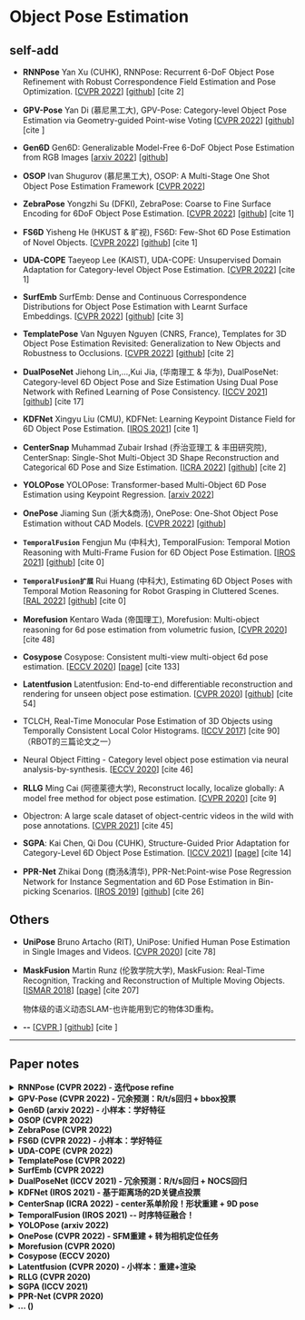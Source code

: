 # Object Pose Estimation

## self-add

- **RNNPose** Yan Xu (CUHK), RNNPose: Recurrent 6-DoF Object Pose Refinement with Robust Correspondence Field Estimation and Pose Optimization. [[CVPR 2022](https://openaccess.thecvf.com/content/CVPR2022/papers/Xu_RNNPose_Recurrent_6-DoF_Object_Pose_Refinement_With_Robust_Correspondence_Field_CVPR_2022_paper.pdf)] [[github](https://github.com/DecaYale/RNNPose)] [cite 2]

- **GPV-Pose** Yan Di (慕尼黑工大), GPV-Pose: Category-level Object Pose Estimation via Geometry-guided Point-wise Voting [[CVPR 2022](https://openaccess.thecvf.com/content/CVPR2022/papers/Di_GPV-Pose_Category-Level_Object_Pose_Estimation_via_Geometry-Guided_Point-Wise_Voting_CVPR_2022_paper.pdf)] [[github](https://github.com/lolrudy/GPV_Pose)] [cite ]


- **Gen6D** Gen6D: Generalizable Model-Free 6-DoF Object Pose Estimation from RGB Images [[arxiv 2022](https://arxiv.org/pdf/2204.10776.pdf)] [[github](https://liuyuan-pal.github.io/Gen6D/)]

- **OSOP** Ivan Shugurov (慕尼黑工大), OSOP: A Multi-Stage One Shot Object Pose Estimation Framework [[CVPR 2022](https://openaccess.thecvf.com/content/CVPR2022/papers/Shugurov_OSOP_A_Multi-Stage_One_Shot_Object_Pose_Estimation_Framework_CVPR_2022_paper.pdf)] 

- **ZebraPose** Yongzhi Su (DFKI), ZebraPose: Coarse to Fine Surface Encoding for 6DoF Object Pose Estimation. [[CVPR 2022](https://openaccess.thecvf.com/content/CVPR2022/papers/Su_ZebraPose_Coarse_To_Fine_Surface_Encoding_for_6DoF_Object_Pose_CVPR_2022_paper.pdf)] [[github]( https://github.com/suyz526/ZebraPose)] [cite 1]

- **FS6D** Yisheng He (HKUST & 旷视), FS6D: Few-Shot 6D Pose Estimation of Novel Objects. [[CVPR 2022](https://openaccess.thecvf.com/content/CVPR2022/papers/He_FS6D_Few-Shot_6D_Pose_Estimation_of_Novel_Objects_CVPR_2022_paper.pdf)] [[github](https://fs6d.github.io/)] [cite 1]

- **UDA-COPE** Taeyeop Lee (KAIST), UDA-COPE: Unsupervised Domain Adaptation for Category-level Object Pose Estimation. [[CVPR 2022](https://openaccess.thecvf.com/content/CVPR2022/papers/Lee_UDA-COPE_Unsupervised_Domain_Adaptation_for_Category-Level_Object_Pose_Estimation_CVPR_2022_paper.pdf)] [cite 1]

- **SurfEmb** SurfEmb: Dense and Continuous Correspondence Distributions
for Object Pose Estimation with Learnt Surface Embeddings. [[CVPR 2022](https://openaccess.thecvf.com/content/CVPR2022/papers/Haugaard_SurfEmb_Dense_and_Continuous_Correspondence_Distributions_for_Object_Pose_Estimation_CVPR_2022_paper.pdf)] [[github](https://surfemb.github.io/)] [cite 3]

- **TemplatePose** Van Nguyen Nguyen (CNRS, France), Templates for 3D Object Pose Estimation Revisited: Generalization to New Objects and Robustness to Occlusions. [[CVPR 2022](https://openaccess.thecvf.com/content/CVPR2022/papers/Nguyen_Templates_for_3D_Object_Pose_Estimation_Revisited_Generalization_to_New_CVPR_2022_paper.pdf)] [[github](https://github.com/nv-nguyen/template-pose)] [cite 2]

- **DualPoseNet** Jiehong Lin,...,Kui Jia, (华南理工 & 华为), DualPoseNet: Category-level 6D Object Pose and Size Estimation
Using Dual Pose Network with Refined Learning of Pose Consistency. [[ICCV 2021](http://openaccess.thecvf.com/content/ICCV2021/papers/Lin_DualPoseNet_Category-Level_6D_Object_Pose_and_Size_Estimation_Using_Dual_ICCV_2021_paper.pdf)] [[github]()] [cite 17]


- **KDFNet** Xingyu Liu (CMU), KDFNet: Learning Keypoint Distance Field for 6D Object Pose Estimation. [[IROS 2021](https://arxiv.org/pdf/2109.10127)] [cite 1]

- **CenterSnap** Muhammad Zubair Irshad (乔治亚理工 & 丰田研究院), CenterSnap: Single-Shot Multi-Object 3D Shape Reconstruction and Categorical 6D Pose and Size Estimation. [[ICRA 2022](https://arxiv.org/pdf/2203.01929)] [[github](https://github.com/zubair-irshad/CenterSnap)] [cite 2]

- **YOLOPose** YOLOPose: Transformer-based Multi-Object 6D Pose Estimation using Keypoint Regression. [[arxiv 2022](https://arxiv.org/pdf/2205.02536)]


- **OnePose** Jiaming Sun (浙大&商汤), OnePose: One-Shot Object Pose Estimation without CAD Models. [[CVPR 2022](https://openaccess.thecvf.com/content/CVPR2022/papers/Sun_OnePose_One-Shot_Object_Pose_Estimation_Without_CAD_Models_CVPR_2022_paper.pdf)] [[github](https://zju3dv.github.io/onepose/)] 


- **`TemporalFusion`** Fengjun Mu (中科大), TemporalFusion: Temporal Motion Reasoning with Multi-Frame Fusion for 6D Object Pose Estimation. [[IROS 2021](https://ieeexplore.ieee.org/stamp/stamp.jsp?tp=&arnumber=9636583)] [[github](https://github.com/mufengjun260/TemporalFusion21)] [cite 0]

- **`TemporalFusion扩展`** Rui Huang (中科大), Estimating 6D Object Poses with Temporal Motion Reasoning for Robot Grasping in Cluttered Scenes. [[RAL 2022](https://ieeexplore.ieee.org/abstract/document/9699040/)] [[github](https://github.com/mufengjun260/H-MPose)] [cite 0]


- **Morefusion** Kentaro Wada (帝国理工), Morefusion: Multi-object reasoning for 6d pose estimation from volumetric fusion, [[CVPR 2020](https://openaccess.thecvf.com/content_CVPR_2020/papers/Wada_MoreFusion_Multi-object_Reasoning_for_6D_Pose_Estimation_from_Volumetric_Fusion_CVPR_2020_paper.pdf)] [cite 48]


- **Cosypose** Cosypose: Consistent multi-view multi-object 6d pose estimation. [[ECCV 2020](https://arxiv.org/pdf/2008.08465)] [[page](https://www.di.ens.fr/willow/research/cosypose/)] [cite 133]


- **Latentfusion** Latentfusion: End-to-end differentiable reconstruction and rendering for unseen object pose estimation. [[CVPR 2020](https://openaccess.thecvf.com/content_CVPR_2020/papers/Park_LatentFusion_End-to-End_Differentiable_Reconstruction_and_Rendering_for_Unseen_Object_Pose_CVPR_2020_paper.pdf)] [[github](https://keunhong.com/publications/latentfusion/)] [cite 54]


- TCLCH, Real-Time Monocular Pose Estimation of 3D Objects using
Temporally Consistent Local Color Histograms. [[ICCV 2017](https://openaccess.thecvf.com/content_ICCV_2017/papers/Tjaden_Real-Time_Monocular_Pose_ICCV_2017_paper.pdf)] [cite 90]
（RBOT的三篇论文之一）

- Neural Object Fitting - Category level object pose estimation via neural analysis-by-synthesis. [[ECCV 2020](https://arxiv.org/pdf/2008.08145)] [cite 46]

- **RLLG** Ming Cai (阿德莱德大学), Reconstruct locally, localize globally: A model free method for object pose estimation. [[CVPR 2020](https://openaccess.thecvf.com/content_CVPR_2020/papers/Cai_Reconstruct_Locally_Localize_Globally_A_Model_Free_Method_for_Object_CVPR_2020_paper.pdf)] [cite 9]

- Objectron: A large scale dataset of object-centric videos in the wild with pose
annotations. [[CVPR 2021](https://openaccess.thecvf.com/content/CVPR2021/papers/Ahmadyan_Objectron_A_Large_Scale_Dataset_of_Object-Centric_Videos_in_the_CVPR_2021_paper.pdf)] [cite 45]


- **SGPA**: Kai Chen, Qi Dou (CUHK), Structure-Guided Prior Adaptation for
Category-Level 6D Object Pose Estimation. [[ICCV 2021](https://openaccess.thecvf.com/content/ICCV2021/papers/Chen_SGPA_Structure-Guided_Prior_Adaptation_for_Category-Level_6D_Object_Pose_Estimation_ICCV_2021_paper.pdf)] [[page](https://www.cse.cuhk.edu.hk/˜kaichen/projects/sgpa/sgpa.html)] [cite 14]

- **PPR-Net** Zhikai Dong (商汤&清华), PPR-Net:Point-wise Pose Regression Network for Instance Segmentation and 6D Pose Estimation in Bin-picking Scenarios. [[IROS 2019](https://ieeexplore.ieee.org/abstract/document/8967895/)] [[github](https://github.com/lvwj19/PPR-Net-plus)] [cite 26]

## Others

- **UniPose** Bruno Artacho (RIT), UniPose: Unified Human Pose Estimation in Single Images and Videos. [[CVPR 2020](https://openaccess.thecvf.com/content_CVPR_2020/papers/Artacho_UniPose_Unified_Human_Pose_Estimation_in_Single_Images_and_Videos_CVPR_2020_paper.pdf)] [cite 78]


- **MaskFusion** Martin Runz (伦敦学院大学), MaskFusion: Real-Time Recognition, Tracking and Reconstruction of Multiple Moving Objects. [[ISMAR 2018](https://arxiv.org/pdf/1804.09194)] [[page](http://visual.cs.ucl.ac.uk/pubs/maskfusion/)] [cite 207]
    
    物体级的语义动态SLAM-也许能用到它的物体3D重构。


- **--** [[CVPR ]()] [[github]()] [cite ]



- - -

## Paper notes


<details>
<summary> <b> RNNPose (CVPR 2022) - 迭代pose refine </b> </summary>

- 需要提供物体的CAD模型，和初始的pose；注意它的目的是做pose refinement!
- 对我而言，它的优点是较好地将RAFT框架和pose微调任务结合起来了，并且利用了render和非线性优化技术得到end2end模型，以及明确了光流场和3D刚体变换之间的关系(Eq.1)；缺点是，如作者本人所言，该模型是object-specific，对于novel object, pose refinement module需要进一步被微调！

- 摘要：本文提出一种方法，从**单目图像**中估计物体的6-Dof位姿，采用了基于RNN的框架，能较鲁棒地应对erroneous初始pose和遮挡问题。在循环迭代中，基于估计的匹配场（correspondence field），物体的pose优化被建模为非线性最小二乘问题，然后基于可微的LM优化算法求解，可实现端到端训练，其中，匹配场的估计和位姿优化这两个步骤是交替进行的。在LINEMOD，Occlusion-LINEMOD和YCB-Video上达到了SOTA效果。

- 算法架构：3D model表示成从各个角度渲染的2D query template的集合。
    ![RNNPose_archi](assets_pose/RNNPose_archi.png)

- 详细框架：其中render是基于pytorch3d；render包括将3D model根据init_pose渲染为图片，还有将3D features渲染为2D context feature map。
![RNNPose_fig2](assets_pose/RNNPose_fig2.png)

<summary>
</details>


<details>
<summary> <b> GPV-Pose (CVPR 2022) - 冗余预测：R/t/s回归 + bbox投票 </b> </summary>

1. 虽然自称是depth-based的方法，但实际上也是要用rgb图片，用比如maskRCNN处理rgb图得到目标物体的mask，然后结合depth图得到物体对应的点云！实验对比说是优于DualPoseNet，并且是一个模型训练所有类别？！
2. 自以为，该方法的核心是进行**冗余预测**，包括直接回归出R,t和s得到pose，和预测逐点到bbox的6个面的方向和距离，投票出bbox的位置朝向大小从而得到pose；除了预测Pose，还搞了个重构分支，反正它们提取特征的backbone是共享的，故宣称这样做利于特征的学习！
3. 然后加了2个几何约束，一个约束思路和建模都比较直观，比如对于旋转分量，就是让回归分支预测的rx和ry，跟bbox投票分支得到的平面法向一致，对于平移分量，就是利用点法线公式，构建bbox平面到原点距离，跟bbox的size之间的关系！另一个约束的思路还算直观，但是建模太tricky，暂略；
- 摘要：利用几何信息来增强类别级pose估计的特征学习，一者引入解耦的置信度驱动的旋转表达，二来提出几何引导的逐点投票进行3D bbox估计。最后，利用不同的输出流，加入几何一致性约束，可以进一步提升性能。GPV-Pose的推理速度能达到20FPS。

- 网络结构：下面$r_x$和$r_y$是平面法向；预测的残差平移，通过加上输入点云的均值，得到最终的平移量；预测的残差size，通过加上预先计算的类均值size，得到最终的size；对称考虑镜像对称和旋转对称；对于逐点bbox投票，给每个点预测它到每个面的方向，距离和置信度，因此每个点要预测的维度就是$(3+1+1)\times 6 = 30$；置信度感知的损失函数（论文中Eq.(1)和Eq.(6)有点意思）；关于2个几何约束，暂略。
    ![GPV_archi](assets_pose/GPV_archi.png)

<summary>
</details>


<details>
<summary> <b> Gen6D (arxiv 2022) - 小样本：学好特征 </b> </summary>

- 摘要：Existing generalizable pose estimators either need the high-quality object models or require additional depth maps or object masks in test time, which significantly limits their
application scope. In contrast, our pose estimator only requires some posed images of the unseen object and is able to accurately predict poses of the object in arbitrary environments. Gen6D consists of an object detector, a viewpoint selector and a pose refiner, all of which do not require
the 3D object model and can generalize to unseen objects. 

- 作者argue一个pose估计器应该具有的性质包括：1) 泛化性，指泛化到任何物体；2) model-free；3) simple-inputs,只须输入rgb，无需物体mask或depth map。考虑到基于回归的旋转和平移预测，受限于特定的实例或者类别，无法泛化到任意未见物体；并且，由于缺乏3D model，无法构建2D-3D匹配，因此基于PnP的方法也不能用，因此作者采用基于图像匹配的方式，进行coarse-to-fine的pose估计。

- 网络结构：模型输入是一张query image，和一堆reference image，并且参考图像中的物体pose是已知的，感觉这个要求也不实用啊？！文中说的是："Given Nr images of an object with known camera poses"，搞不清到底是已知谁的pose；另外Data normalization中提到利用三角化来估计物体的size，存疑，三角化不是存在尺度不确定性问题嚒？！

- 大致流程：基于correlation的object location，定位出query图片中的物体位置，得出大致的平移分量；然后基于网络学习相似性度量，挑选ref图像中view最接近的图像，结合预测的in-plane rotation得粗糙的旋转分量；最后pose refiner利用3D CNN和transformer的特征信息融合方式，进行输出微调。

- **这个应该是Few-shot setting，相当于通过少量标注样本，就可以泛化到该instance，另参FS6D**。虽然无须3DCAD model, depth和mask信息，但要提供一些ref图片！

    ![Gen6D_vis](assets_pose/Gen6D_vis.png)
    ![Gen6D_archi](assets_pose/Gen6D_archi.png)

<summary>
</details>


<details>
<summary> <b> OSOP (CVPR 2022) </b> </summary>

- 2D-2D匹配 + 2D-3D匹配（PnP with RANSAC）
- 摘要：We present a novel one-shot method for object detection
and 6 DoF pose estimation, that does not require training
on target objects. At test time, it takes as input a target image and a textured 3D query model. The core idea is to represent a 3D model with a number of 2D templates rendered from different viewpoints. This enables CNN-based
direct dense feature extraction and matching. The object is
first localized in 2D, then its approximate viewpoint is estimated, followed by dense 2D-3D correspondence prediction. The final pose is computed with PnP. We evaluate the method on LineMOD, Occlusion, Homebrewed, YCB-V and TLESS datasets.

- 网络结构
    ![OSOP_pipe](assets_pose/OSOP_pipe.png)

<summary>
</details>


<details>
<summary> <b> ZebraPose (CVPR 2022) </b> </summary>

- 摘要：we present a discrete descriptor, which can represent the object surface
densely. By incorporating a hierarchical binary grouping, we can encode the object surface very efficiently. Moreover,
we propose a coarse to fine training strategy, which enables fine-grained correspondence prediction. Finally, by matching predicted codes with object surface and using a PnP solver, we estimate the 6DoF pose. **In summary, we propose ZebraPose, a two-stage RGBbased approach that defines the matching of dense 2D-3D correspondence as a hierarchical classification task**.

- Surface encoding：以简单情形为例：编码长度为$d$，即对object的顶点进行$d$次分组（提到用kmeans），每一次迭代分组，每个顶点都被赋一个类别id（binary取值），最后把$d$个类id堆叠起来就是顶点的code，可知一个group内的顶点共享code。对于每个3D model，都建立这样的表达并存储起来。

- 网络结构：自大致理解，基于网络预测像素的code，然后跟3D model预先建立的顶点code进行比较，即可构建2D-3D的匹配关系，然后PnP求解pose。
    ![ZebraPose_vis](assets_pose/ZebraPose_vis.png)
    ![ZebraPose_archi](assets_pose/ZebraPose_archi.png)

<summary>
</details>


<details>
<summary> <b> FS6D (CVPR 2022) - 小样本：学好特征 </b> </summary>

- 没有太大意思，RGBD input，基于FFB6D的特征提取网络，加上transformer进行特征增强，构建support view和query之间的匹配关系，论文废话有点多，部分细节没说清楚，自分析应该是能得到depth point之间的匹配关系，然后利用Umeyama算法即得query相对于support的delta pose，再根据support的pose恢复出query的Pose。噢，还搞了一个PBR类型的rgbd数据集。

- 摘要：We study a new open set problem; the few-shot 6D object poses estimation: estimating the 6D pose of an unknown object by a few support views without extra training. We propose a dense prototypes matching framework by extracting and matching dense RGBD prototypes with transformers. We propose a large-scale RGBD photorealistic dataset (ShapeNet6D) for network pre-training.

- 网络结构
    ![FS6D_data](assets_pose/FS6D_data.png)
    ![FS6D_pipe](assets_pose/FS6D_pipe.png)

<summary>
</details>


<details>
<summary> <b> UDA-COPE (CVPR 2022) </b> </summary>

- 是第一个对基于RGBD的类级别物体姿态估计做无监督域适应的工作；
- 摘要：The proposed method exploits
a teacher-student self-supervised learning scheme to train a pose estimation network without using target domain pose labels. We also introduce a bidirectional filtering method between the predicted normalized object coordinate space (NOCS) map and observed point cloud, to not only make
our teacher network more robust to the target domain but also to provide more reliable pseudo labels for the student network training.

- 网络结构：(1) 先在合成数据上对教师网络进行有监督训练，再在真实数据上进行无监督域适应；(2) Fig.1是Fig.2中model的网络结构，注意2D特征是与点云有效匹配的特征，是从特征图中采样（4.1节提到把图像块resize为192x192的大小，再随机采样1024个点，应该是指对应这些点的2D特征）；(3) 为了让合成数据上训练的教师网络，在真实数据上的预测更好，即学生网络的伪标签更好，提出Fig.3所示的双向点滤波，看上去比较简单，就是基于老师网络的初始预测，将depth点云对齐到NOCS map，然后计算对齐后二者的逐点距离，设定阈值，分别从两个方向上过滤掉距离值大的异常点；(4) 联合训练老师网络和学生网络，具体地，利用过滤后的NOCS图作为学生网络的伪标签；同时，老师网络基于自监督开始学习真实数据上的知识，作者提出利用几何一致性，通过交叉熵损失，约束过滤后的对齐点云（可能只是原始点云的一个很小子集）要和老师网络自己预测的NOCS图一致！
    ![UDA_archi](assets_pose/UDA_archi.png)
    ![UDA_vis](assets_pose/UDA_vis.png)

<summary>
</details>


<details>
<summary> <b> TemplatePose (CVPR 2022) </b> </summary>

- 关键词：Model-based；图像匹配；泛化到长的很不一样的物体上。
- 摘要：Our method requires neither a training phase on these objects nor real images depicting them, only their CAD models. It relies on a small set of training objects to learn local object representations, which allow us to locally match the input image to a set of “templates”, rendered images of the CAD models for the new objects. As a result, we are the first to show generalization without retraining on the LINEMOD and
Occlusion-LINEMOD datasets.

- 网络结构
    ![TemplatePose_vis](assets_pose/TemplatePose_vis.png)
    ![TemplatePose_archi](assets_pose/TemplatePose_archi.png)

<summary>
</details>


<details>
<summary> <b> SurfEmb (CVPR 2022) </b> </summary>

- 关键词：基于对比学习，构建2D-3D稠密匹配。

- 摘要：We present an approach to learn dense, continuous 2D-3D correspondence distributions over the surface of objects. We also present a new method for 6D pose estimation of rigid objects using the learnt distributions to sample, score and refine pose hypotheses. The correspondence distributions are learnt with a contrastive loss.

- Overview: We base our method on image crops from a detection model. We feed an image crop through our model to obtain dense (pixelwise) surface distributions and a mask which together form a correspondence distribution. In a PnP-RANSAC fashion, we sample pose hypotheses from the correspondence distribution and score each hypothesis based on the mask and surface distributions. The best scoring pose hypothesis is then refined based on the surface distributions to obtain the final pose estimate.

- 算法流程：四阶段方法：检测物体，从crop图中学习分布，从分布中得到初始pose，refinement。
    ![SurfEmb_vis](assets_pose/SurfEmb_vis.png)

<summary>
</details>


<details>
<summary> <b> DualPoseNet (ICCV 2021) - 冗余预测：R/t/s回归 + NOCS回归 </b> </summary>

- 核心：同时使用“直接pose回归”和“NOCS坐标预测”两种pose估计方案。

- 摘要：DualPoseNet stacks two parallel pose decoders on top of a shared pose encoder. The implicit and explicit decoders thus impose complementary supervision on the training of pose encoder. We construct the encoder
based on spherical convolutions, and design Spherical Fusion wherein for a better embedding of pose sensitive features from the appearance and shape observations.

- 网络结构
    ![DualPoseNet_archi](assets_pose/DualPoseNet_archi.png)

- Refinement：在测试阶段，共有3种方式可以得到pose参数：(1)直接从explicit decoder的结果中得到pose参数；(2)从implicit decoder中得到NOCS坐标预测，然后Umeyama算法求解pose参数；(3) refinement。这里介绍第三种refine的方式，它是利用2个decoder的预测结果的几何一致性作为Loss，即输入点云P经过显式预测的R|T|s变换后得到的标准坐标，要和隐式预测的标准坐标一致，在测试阶段，固定两个decoder网络参数，并单独优化encoder。
    ![DualPoseNet_refine](assets_pose/DualPoseNet_refine.png)

<summary>
</details>


<details>
<summary> <b> KDFNet (IROS 2021) - 基于距离场的2D关键点投票 </b> </summary>

- 关键词：Model-based；RGB input；关键点距离场；PnP；
- 要解决：基于pixel-wise voting的方法是direction-based，即每个像素预测它到关键点的2D方向；该方法有一个前提假设，投票方向之间的夹角要足够大，因此该假设不适用于细长的物体，为此，本文提出KDF。
- 本文的3D关键点，follow PVNet是基于FPS采样得到！本文的voting，是先采样一堆像素(voters)，然后每3个为一组，两两组合可以预测3个关键点位置候选，这样重复N次，得3N个候选，然后基于RANSAC思路，对每个候选，让所有voters对它投票，最后取score最高的候选作为最终预测！关于metric，除了常规的ADD accuracy和ADD AUC，还有2D projection accuracy（以偏差5个像素为阈值）。
- 摘自引言：主要有2类方法来定位2D keypoints，包括heatmap-based 和 voting-based，且后者对于遮挡情况更加鲁棒！
- 摘要：We propose a novel continuous representation called Keypoint Distance Field
(KDF) for projected 2D keypoint locations. Formulated as a 2D array, each element of the KDF stores the 2D Euclidean distance between the corresponding image pixel and a specified
projected 2D keypoint. We use a fully convolutional neural network to regress the KDF for each keypoint.

- 网络结构
    ![KDFNet_vis](assets_pose/KDFNet_vis.png)
    ![KDFNet_archi](assets_pose/KDFNet_archi.png)

<summary>
</details>


<details>
<summary> <b> CenterSnap (ICRA 2022) - center系单阶段！形状重建 + 9D pose </b> </summary>

- 要解决：现有的基于“标准坐标回归”和“直接pose回归”方案，计算量大，并且在复杂的多目标场景中性能不好。Existing approaches mainly follow a complex multi-stage pipeline which first localizes and detects each object instance in the image and then regresses to either their 3D meshes or 6D poses. These approaches suffer from high-computational cost and low performance in complex multi-object scenarios, where occlusions can be present. 

- 摘要：同时进行多目标3D重建和基于单视图RGB-D的pose估计，参考CenterNet将目标表示为点。 This paper studies the complex task of simultaneous multi-object 3D reconstruction, 6D pose and size estimation from a single-view RGB-D observation. Our method treats object instances as spatial centers where each center denotes the complete shape of an object along with its 6D pose and size.

- 单阶段和两阶段框架对比
    ![CenterSnap_compare](assets_pose/CenterSnap_compare.png)
- 网络结构：
  1. 直接输入RGB-D图片，提取多尺度FPN特征。这里直接resnet处理depth图好像不太常见！
  2. FPN特征分别输入2个head网络，其中heatmap head用于定位物体的center，param head用于输出全部3D信息，包括shape的128维latent code，和13维的Pose信息（即9维R，3维t，1维s），至于3维的size，可以从latent code重建的标准化的物体点云的bbox获取到，再乘以scale缩放到原来尺寸！
  3. shape的latent code的ground truth，是通过自编码器预先训练学习的！
    ![CenterSnap_archi](assets_pose/CenterSnap_archi.png)

<summary>
</details>


<details>
<summary> <b> TemporalFusion (IROS 2021) -- 时序特征融合！ </b> </summary>

- 自评：1.该工作是model-based而非类别级；2. 时序融合的方式还是太粗糙，直接concat，不过好歹避免了对齐问题（FaF中直接concat特征图会引入对不齐的问题）；3. 实验方面仅仅对比了DenseFusion。

- 摘要：we present an end-to-end model named TemporalFusion, which integrates the temporal motion information from RGB-D images for 6D object pose estimation. The core of proposed TemporalFusion model is to embed and fuse the temporal motion information from multi-frame RGBD sequences, which could handle heavy occlusion in robotic grasping tasks. Furthermore, the proposed deep model can also obtain stable pose sequences, which is essential for realtime robotic grasping tasks. We evaluated the proposed method in the YCB-Video dataset.

- 网络结构：
    - (1) 语义分割得目标mask，其rgb和depth分别由PSPNet和Pointnet提特征；不同于DenseFusion，作者提出基于采样的特征融合，对于第$i$帧，采样$N*\alpha_i$个点，其中$\sum_{i=1}^t \alpha_i = 1$，于是t帧数据融合总共就有N个点，特征维度256；图中展示的效果是，对于远离当前帧的早期帧，采样点可以相对少一些；
    - (2) 运动推理：基于Open3D的视觉里程计算出位姿变化（这部分待续）；
    - (3) 时序融合：基于全局池化和最大池化，获取全局特征；用两个3-layer的卷积网络，将运动推理模块预测的$R'$和$T'$分别转化为运动特征；再结合N个逐点特征（局部），全部堆叠起来得融合的时序特征；
    - (4) 考虑到不同特征对最终的pose估计贡献不同，采用CBAM注意力给特征的通道加权，然后接3个head分别预测$R$, $T$和置信度$c$，取置信度最大的$c$对应的预测作为最终结果。
    ![TemporalFuse_archi](assets_pose/TemporalFuse_archi.png)
    ![TemporalFuse_reg](assets_pose/TemporalFuse_reg.png)

<summary>
</details>


<details>
<summary> <b> YOLOPose (arxiv 2022)  </b> </summary>

- **摘要**：We propose YOLOPose, a **Transformer-based multi-object monocular 6D pose estimation** method based on **keypoint regression**. In contrast to the standard heatmaps for predicting keypoints in an image, we directly regress the keypoints.  Additionally, we employ a learnable orientation estimation module to predict the orientation from the keypoints. Our model is **end-to-end** differentiable and is suitable for **real-time** applications. ...test on the YCBVideo dataset.

- 注：32 keypoints (the eight corners of the 3D bounding box and the 24 intermediate bounding box keypoints)

- **示意图**
    ![YOLOPose_vis](assets_pose/YOLOPose_vis.png)

- **网络结构**
    ![YOLOPose_archi](assets_pose/YOLOPose_archi.png)

<summary>
</details>


<details>
<summary> <b> OnePose (CVPR 2022) - SFM重建 + 转为相机定位任务  </b> </summary>

- OnePose：One-shot之意！因涉及重建，自然model-free，要现成的2D检测器提供bbox！
- 思路：基于传统的定位pipeline来做物体pose任务，即“offline mapping + online localization”，mapping就是要先给定一段物体的video scan，利用SFM进行稀疏物体点云重建（物体点云看作不动的scene）；localization就是对于query img，通过特征匹配，获取相机的pose，注意这个pose是相机相对于scene的，这里也即相对于物体的，所以相机pose的逆，就是最终要求的物体的pose！关于特征匹配，传统是2D到2D，作者提出3D-2D，即先把ref video frame中的2D特征点的描述子，基于注意力聚合为对应的3D地图点的描述子，然后基于描述子，匹配3D地图点和query img中的2D特征点，有了匹配，就可以通过RANSAC PNP求解位姿！
- 其他: 论文中是基于ARKit/ARCore工具标注出物体的bbox（相当于指定标准的物体坐标系）和每帧的相机位姿，拍摄ref video时假设物体竖直放置于平面，且保持静止，故bbox限于绕竖直的z轴旋转；OnePose的位姿估计模块仅处理关键帧，所以还有位姿tracking模块处理每一帧，这部分在补充材料中，暂略~
- 缺点：如作者所言，依赖于局部特征匹配（特征如SIFT, SuperPoint，匹配器如最近邻，SuperGlue），匹配限于3D bbox内的重建点云，和query img上的2D bbox内的特征点，所以对于低纹理的物体可能失败，当训练和测试的seq差异太大时，也可能失败！

- **摘要**：OnePose draws the idea from visual localization and only requires a simple RGB video scan of the object to build a sparse SfM model of the object. We propose a new graph attention network that directly matches 2D interest points in the query image with the 3D points in the SfM model, resulting in efficient and robust pose estimation. ...run in real-time. ... test on self-collected dataset that consists of 450 sequences of 150 objects.

- 关注related works章节；摘录对NOCS系列方法的评价： A limitation of this line of work is that the shape and the appearance of some instances could vary significantly even they belong to the same category, thus the generalization capabilities of trained networks over these instances are questionable. Moreover, accurate CAD models are still required
for ground-truth NOCS map generation during training, and different networks need to be trained for different categories. 总结就是NOCS只是测试阶段不需要CAD models，训练阶段仍需要，因此在本文中仍被划分为Model-Based方法。

- **对比各种设置的示意图**
    ![OnePose_vis](assets_pose/OnePose_vis.png)

- **算法流程**
    ![OnePose_overview](assets_pose/OnePose_overview.png)


<summary>
</details>


<details>
<summary> <b> Morefusion (CVPR 2020)  </b> </summary>

- 处理known objects
- **摘要**：We present a system which can estimate the accurate poses of multiple **known objects** in contact and occlusion from real-time, embodied multi-view vision. Our approach makes 3D object pose proposals from single RGBD views, accumulates pose estimates and non-parametric occupancy information from multiple views as the camera moves, and performs joint optimization to estimate consistent, non-intersecting poses for multiple objects in contact. ...test on YCB-Video, and our own challenging Cluttered YCB-Video.

- **pipiline的四个阶段**：
    - object-level volumetric fusion: 用目标实例的mask处理RGB+depth，再结合相机位姿的tracking(基于ORB-SLAM2)，创建一个volumetric map(包括已知的目标和未知的目标)；
    - volumetric pose prediction： 利用volumetric map作为目标周围的信息，结合目标经mask后的特征grid，估计一个初始的位姿；
    - collision-based pose refinement：使用物体CAD模型上的采样点(经估计的pose转换)，和volumatric map上的occupied space进行碰撞检查，通过梯度下降联合优化多个目标的位姿；
    - CAD alignment：将多个相机坐标系下估计的目标物体pose，转换到统一的世界坐标系下，然后两两计算pose loss一并优化，使各视角下预测的pose是一致的。

- **网络结构**
    ![MoreFusion_archi](assets_pose/MoreFusion_archi.png)

- **子网络结构**
    ![MoreFusion_sub](assets_pose/MoreFusion_sub.png)

<summary>
</details>


<details>
<summary> <b> Cosypose (ECCV 2020) </b> </summary>

- Cosy是consistency之意！处理包含known objects的scene，即物体的3D CAD模型已知；算法输入是多视图的img；第一阶段，先按单目的方式去检测物体并估计其pose；第二阶段，参见Fig.5，对任意2个view的img pair，挑2组object pair，并根据object pose得到这2个view的cam delta pose(基于RANSAC丢掉不靠谱的cam pose预测，也即丢掉了不靠谱的object pair：对应标签一致但不是同一个实例)；然后就可以构建graph，其中顶点是object，边连接构成pair的object，于是graph中的一个连通分量就对应了同一个object实例！第三阶段，构建object-level的BA优化问题，扫了一眼代码，应该是直接手写前向雅可比，及LM优化步骤的，未用到优化库。
- 优点：将单目物体pose估计，融合到多视图优化框架下！能同时得到object-level的scene重建，各物体的pose，以及各view的相机pose；缺点：自分析，根据第二阶段的相对相机pose的计算，CosyPose应该只能处理静态场景！

- **摘要**：We introduce an approach for recovering the 6D pose of multiple known objects in a scene captured by a set of input images with unknown camera viewpoints. (1) We present a **single-view single-object** 6D pose estimation method to generate pose hypotheses; (2) We **jointly estimate** camera viewpoints and 6D poses of all objects in a single consistent scene; (3) We develop a method for global scene refinement by solving an **object-level bundle adjustment** problem. ... test on YCB-Video and T-LESS datasets.

- **示意图**
    ![CosyPose_vis](assets_pose/CosyPose_vis.png)

- **算法流程**
    ![CosyPose_pipe](assets_pose/CosyPose_pipe.png)

- 第二阶段计算相机delta pose的图示
    ![CosyPose_Fig5](assets_pose/CosyPose_Fig5.png)

<summary>
</details>


<details>
<summary> <b> Latentfusion (CVPR 2020) - 小样本：重建+渲染 </b> </summary>

- 处理unseen objects；render-and-compare；
- **摘要**：We present a network that reconstructs a latent 3D representation of an object using a small number of reference views at inference time. Our network is able to render the latent 3D representation from arbitrary views. Using this neural renderer, we directly optimize for pose given an input image. By training our network with a large number of 3D shapes for **reconstruction and rendering**, our network generalizes well to **unseen objects**. We present a new dataset for unseen object pose estimation–**MOPED**. ...test on MOPED as well as the ModelNet and LINEMOD datasets.

- **重建+渲染用于位姿估计**
    1. 重建：这里是指在latent space中的重建！给定一些reference RGB-D图片，利用modeler构建latent object，其实就是先用2D UNet提特征，然后lift到3D grid中，再3D UNet继续提特征，简单理解，正常3D空间中的一个点只有3维坐标信息，现在扩展成了C维的特征向量！每个视图view下都能构建一个latent object，它们分别处于各自的cam坐标系下，可以转到obj坐标系下，这样就能整合成唯一的latent object，这里可以通过channel-wise的均值池化，论文中是采用RNN的方式融合！
    2. 渲染：简单把它看作上述重建的逆过程，也是通过3D/2D的UNet进行特征处理，最后输出depth和mask图；因为rgb图中的高频信息不太容易由NN去学习，所以论文采用了Image-based Rendering(IBR)技术，单独得到rgb图。简单来说，query的像素点，根据cam内参及query和ref的pose，可以找到各个ref图像上匹配像素，取这些匹配像素的rgb进行blend就得到了query的rgb值！
    3. 位姿估计：利用重建网络的modeler处理ref图，获取latent object，然后用渲染网络，在给定的init_pose下，渲染得到对应的depth和mask图，基于若干loss进行梯度反传，直接优化pose参数！
    ![LatentFusion_archi](assets_pose/LatentFusion_archi.png)

- **重建+渲染的网络结构**
    ![LatentFusion_archi2](assets_pose/LatentFusion_archi2.png)

<summary>
</details>


<details>
<summary> <b> RLLG (CVPR 2020)  </b> </summary>

- **摘要**：We propose a learning-based method whose input is a collection of images of a target object, and whose output is the pose of the object in a novel view. At inference time, our method maps from the RoI features of the input image
to a dense collection of object-centric 3D coordinates, one per pixel. This dense 2D-3D mapping is then used to determine 6dof pose using standard PnP plus RANSAC. We seamlessly build our model upon Mask R-CNN. We contribute a new head – the object coordinate head – to the same backbone, whose output is the dense 3D coordinates of the object in object-centric frame. 

- **推理阶段可视化**
    ![RLLG_vis](assets_pose/RLLG_vis.png)


<summary>
</details>



<details>
<summary> <b> SGPA (ICCV 2021)  </b> </summary>

- **摘要**：We take advantage of category prior to overcome the problem of intra-class variation by innovating a structure-guided prior adaptation scheme to accurately estimate 6D pose for individual objects. We propose to leverage their structure similarity to dynamically adapt the prior to the observed object

- **网络结构**
    ![SGPA_archi](assets_pose/SGPA_archi.png)


<summary>
</details>



<details>
<summary> <b> PPR-Net (CVPR 2020)  </b> </summary>

- **摘要**：We propose a simple but novel Point-wise Pose Regression Network (PPR-Net). For each point in the point cloud, the network regresses a 6D pose of the object instance that the point belongs to. We argue that the regressed poses of points from the same object instance should be located closely in pose space. Thus, these points can be clustered into different instances and their corresponding objects’ 6D poses can be estimated simultaneously. It works well in real world robot
bin-picking tasks.

- **网络结构** 
    - (1) 输入点云，先Pointnet++提特征，后接4个分支；其中一个做语义分割，得到逐点的类别预测，将语义类别concat到原点云特征，得到所谓semantic-class-aware的特征；该组合特征输入到另外3个分支，分别回归逐点的center预测，逐点的旋转角预测，逐点的物体可见性预测（可见性衡量了该点所属物体被遮挡的程度）；
    - (2) 推理阶段：高于可见性阈值的点，才有voting的权利，先将这些点基于密度聚类（同一物体上的点，预测的center位置应该是聚在一起的），相当于在前面语义分割的基础上，再进行实例分割，然后每个实例的pose，就是它包含的有效点的voting的平均；
    - (3) 训练阶段：包含3个损失，一个是语义分割（即逐点的分类）损失，用的交叉熵；一个是逐点的可见性，这里gt是启发式得到的，用当前点所属物体包含的点数，除以场景中一个物体包含的最大点数，即近似了物体被遮挡程度；第三个是pose约束，用到了另一篇文章中定义的pose metric，直接在欧式空间中算distance！
    ![PPRNet_archi](assets_pose/PPRNet_archi.png)


<summary>
</details>


<details>
<summary> <b> ... ()  </b> </summary>

- **摘要**：

- **网络结构**
    ![](assets_pose/.png)


<summary>
</details>



